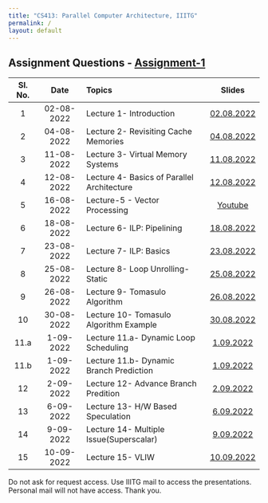 ```yaml
---
title: "CS413: Parallel Computer Architecture, IIITG"
permalink: /
layout: default
---
```

## Assignment Questions - [Assignment-1](https://drive.google.com/file/d/19kFOAy-pK3w13QgJ_VNrLzHV4FWHMXm6/view?usp=sharing)

| Sl. No. | Date    | Topics  | Slides   |
|:---:|:-----------------:|:--|:--------------------------:|
| 1   | 02-08-2022   |Lecture 1- Introduction | [02.08.2022](https://drive.google.com/file/d/1Oi5m8VMmQGHYy3YsWFUoowDYNW6H_pk5/view?usp=sharing)|
| 2   | 04-08-2022   |Lecture 2- Revisiting Cache Memories | [04.08.2022](https://drive.google.com/file/d/1vnPqJOD8YDxfriP0XetSaRN4xE3H22c3/view?usp=sharing)|
| 3   | 11-08-2022   |Lecture 3- Virtual Memory Systems | [11.08.2022](https://drive.google.com/file/d/1a87yZSEF6tDTU7L8yKt3YCezKuYRO513/view?usp=sharing)|
| 4   | 12-08-2022   |Lecture 4- Basics of Parallel Architecture | [12.08.2022](https://drive.google.com/file/d/1nKZ9RakTTKdIpuXsGqiQ8PLMj3dXcTih/view?usp=sharing)|
| 5   | 16-08-2022   | Lecture-5 - Vector Processing       | [Youtube](https://www.youtube.com/watch?v=fP4kZ2Zx_84)|
| 6   | 18-08-2022   | Lecture 6- ILP: Pipelining     |[18.08.2022](https://drive.google.com/file/d/1vmEN9E8S1nMbRFaPvBI03Z6vWj5nmXK6/view?usp=sharing)|
| 7   | 23-08-2022   | Lecture 7- ILP: Basics     |[23.08.2022](https://drive.google.com/file/d/1f1G3Nln02_O1eTD5PoWJLrUghwXZbhSP/view?usp=sharing)|
| 8   | 25-08-2022   | Lecture 8- Loop Unrolling-Static     |[25.08.2022](https://drive.google.com/file/d/1cIapIFSwOVt37_fiYih8Y6IadONne_Dl/view?usp=sharing)|
| 9   | 26-08-2022   | Lecture 9- Tomasulo Algorithm     |[26.08.2022](https://drive.google.com/file/d/1VftGodi13C0E1lRCxBN_IWkZL87Uohls/view?usp=sharing)|
| 10   | 30-08-2022   | Lecture 10- Tomasulo Algorithm Example    |[30.08.2022](https://drive.google.com/file/d/1ZcLaDcqHFbLpJIfad6xWEJ2FNJZZxC4t/view?usp=sharing)|
| 11.a  | 1-09-2022   | Lecture 11.a- Dynamic Loop Scheduling    |[1.09.2022](https://drive.google.com/file/d/1qdgp0tQ56mac8WyfNXfytFLc0xX3Us0a/view?usp=sharing)|
| 11.b | 1-09-2022   | Lecture 11.b- Dynamic Branch Prediction    |[1.09.2022](https://drive.google.com/file/d/1r7bAVVn1TohDBYFUYzlxp0FBcZXqVa-k/view?usp=sharing)|
| 12   | 2-09-2022   | Lecture 12- Advance Branch Predition    |[2.09.2022](https://drive.google.com/file/d/1M8q3NnH-4M6RTNcAGt-q1O1MbC7hE8Gc/view?usp=sharing)|
| 13   | 6-09-2022   | Lecture 13- H/W Based Speculation    |[6.09.2022](https://drive.google.com/file/d/1sfVMt6BaTRDBUGTLpVyEmLbiWZbnSIrX/view?usp=sharing)|
| 14   | 9-09-2022   | Lecture 14- Multiple Issue(Superscalar)    |[9.09.2022](https://drive.google.com/file/d/1qyjgFGEvwXhnP7CwsoAx03r5vk908QT6/view?usp=sharing)|
| 15   | 10-09-2022   | Lecture 15- VLIW    |[10.09.2022](https://drive.google.com/file/d/1SU1sDreVpuqQzXCLCeUc2xUANStULXba/view?usp=sharing)|


Do not ask for request access. Use IIITG mail to access the presentations. Personal mail will not have access. Thank you. 

